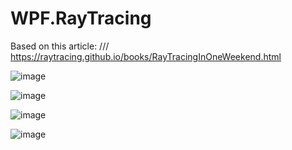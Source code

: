 # WPF.RayTracing
Based on this article:
/// https://raytracing.github.io/books/RayTracingInOneWeekend.html

![image](https://user-images.githubusercontent.com/16039308/193480857-4b85ecce-bf03-4d9c-b0eb-2fe9174ad51a.png)

![image](https://user-images.githubusercontent.com/16039308/193480864-d3b74afc-ff66-4052-a6a9-945aa7fa3f24.png)

![image](https://user-images.githubusercontent.com/16039308/193480933-db7f8df2-a77f-4ed7-af89-af6e9b8fd678.png)

![image](https://user-images.githubusercontent.com/16039308/193705724-46c77b81-d347-4f86-8417-76e2e1f7303a.png)


